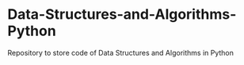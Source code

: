 # Data-Structures-and-Algorithms-Python
Repository to store code of Data Structures and Algorithms in Python
